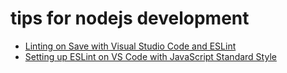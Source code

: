 # tips for nodejs development
- [Linting on Save with Visual Studio Code and ESLint](https://www.digitalocean.com/community/tutorials/workflow-auto-eslinting)
- [Setting up ESLint on VS Code with JavaScript Standard Style](https://travishorn.com/setting-up-eslint-on-vs-code-with-javascript-standard-style-aa3ab75bcc1c)


